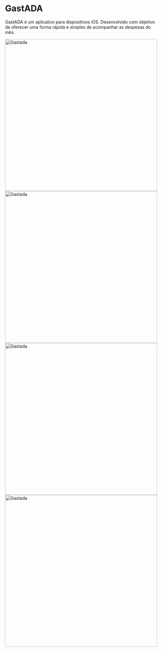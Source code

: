 # GastADA

GastADA é um aplicativo para dispositivos iOS. Desenvolvido com objetivo de oferecer uma forma rápida e simples de acompanhar as despesas do mês.

<img src="https://user-images.githubusercontent.com/48698947/137735725-989d94d8-619e-4020-87b7-f2b52ee32db5.png"
alt="Gastada"
height="500"> <img src="https://user-images.githubusercontent.com/48698947/137735754-364f4b2d-d56d-4f78-a47d-2014ad490f23.png"
alt="Gastada"
height="500"> <img src="https://user-images.githubusercontent.com/48698947/137735797-aa789bf9-0bc0-4288-a3ed-524a78ecf268.png"
alt="Gastada"
height="500"> <img src="https://user-images.githubusercontent.com/48698947/137739687-b1bfcce1-0a91-4371-8810-f5276347bd48.png"
alt="Gastada"
height="500">

